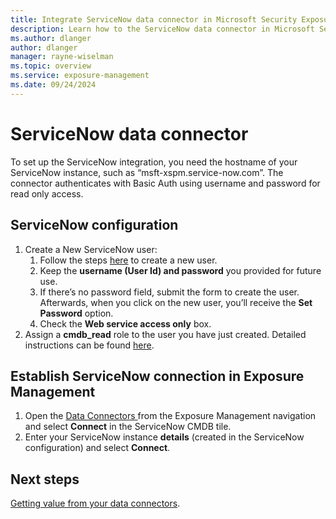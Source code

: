 ```yaml
---
title: Integrate ServiceNow data connector in Microsoft Security Exposure Management
description: Learn how to the ServiceNow data connector in Microsoft Security Exposure Management.
ms.author: dlanger
author: dlanger
manager: rayne-wiselman
ms.topic: overview
ms.service: exposure-management
ms.date: 09/24/2024
---
```


# ServiceNow data connector 

To set up the ServiceNow integration, you need the hostname of your ServiceNow instance, such as “msft-xspm.service-now.com”. The connector authenticates with Basic Auth using username and password for read only access. 

## ServiceNow configuration

1. Create a New ServiceNow user:
   1. Follow the steps [here](https://docs.servicenow.com/en-US/bundle/vancouver-platform-administration/page/administer/users-and-groups/task/t_CreateAUser.html) to create a new user.
   2. Keep the **username (User Id) and password** you provided for future use.
   3. If there’s no password field, submit the form to create the user. Afterwards, when you click on the new user, you’ll receive the **Set Password** option.
   4. Check the **Web service access only** box.
2. Assign a **cmdb_read** role to the user you have just created. Detailed instructions can be found [here](https://docs.servicenow.com/bundle/vancouver-platform-administration/page/administer/users-and-groups/task/t_AssignARoleToAUser.html).

## Establish ServiceNow connection in Exposure Management

1. Open the [Data Connectors ](https://security.microsoft.com/exposure-data-connectors) from the Exposure Management navigation and select **Connect** in the ServiceNow CMDB tile.
1. Enter your ServiceNow instance **details** (created in the ServiceNow configuration) and select **Connect**.

## Next steps

[Getting value from your data connectors](leverage-data-connectors.md).
